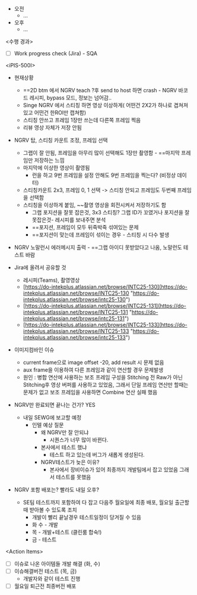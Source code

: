 - 오전
	- ...
- 오후
	- ...

<수행 경과>
- [ ] Work progress check (Jira) - SQA

\<iPIS-500I>
- 현재상황
	- ==2D btm 에서 NGRV teach ?후 send to host 하면 crash - NGRV 바코드 레시피, bypass 모드, 정보는 넘어감.. 
	- Singe NGRV 에서 스티칭 하면 영상 이상하게( 어떤건 2X2가 하나로 겹쳐져 있고 어떤건 한ROI만 캡쳐함)
	- 스티칭 안쓰고 프레임 1장만 쓰는데 다른쪽 프레임 찍음
	- 리뷰 영상 자체가 저장 안됨

- NGRV 탑, 스티칭 카운트 조정, 프레임 선택
	- 그랩이 잘 안됨, 프레임을 아무리 많이 선택해도 1장만 촬영함 - ==마지막 프레임만 저장하는 느낌
	- 마지막에 이상한 영상이 촬영됨
		- 런을 하고 9번 프레임을 설정 안해도 9번 프레임을 찍는다? (비정상 데이터)
	- 스티칭카운트 2x3, 프레임 0, 1 선택 -> 스티칭 안되고 프레임도 두번째 프레임을 선택함
	- 스티칭을 이상하게 붙임, ~~촬영 영상을 회전시켜서 저장하기도 함
		- 그랩 포지션을 잘못 잡은것, 3x3 스티칭? 그랩 ID가 꼬였거나 포지션을 잘못잡은것- 레시피를 보내주면 분석
		- ==포지션, 프레임이 모두 뒤죽박죽 섞여있는 문제
		- ==포지션이 맞는데 프레임이 섞이는 경우 - 스티칭 시 다수 발생
- NGRV 노말런시 에러메시지 출력 - ==그랩 아이디 못받았다고 나옴, 노말런도 테스트 바람
- Jira에 올려서 공유할 것
	- 레시피(Teams), 촬영영상
	- [https://do-intekplus.atlassian.net/browse/INTC25-130](https://do-intekplus.atlassian.net/browse/INTC25-130 "https://do-intekplus.atlassian.net/browse/intc25-130")
	- [https://do-intekplus.atlassian.net/browse/INTC25-131](https://do-intekplus.atlassian.net/browse/INTC25-131 "https://do-intekplus.atlassian.net/browse/intc25-131")
	- [https://do-intekplus.atlassian.net/browse/INTC25-133](https://do-intekplus.atlassian.net/browse/INTC25-133 "https://do-intekplus.atlassian.net/browse/intc25-133")
- 이미지컴바인 이슈
	- current frame으로 image offset -20, add result 시 문제 없음
	- aux frame을 이용하여 다른 프레임과 같이 연산할 경우 문제발생
	- 원인 : 병합 연산에 사용하는 보조 프레임 구성을 Stitching 전 Raw가 아닌 Stitching후 영상 버퍼를 사용하고 있었음, 그래서 단일 프레임 연산만 할때는 문제가 없고 보조 프레임을 사용하면 Combine 연산 실패 했음

- NGRV만 완료되면 끝나는 건가? YES
	- 내일 SEWG에 보고할 예정
		- 인텔 예상 질문
			- 왜 NGRV만 잘 안되냐
				- 시퀀스가 너무 많이 바뀐다.
			- 본사에서 테스트 했냐
				- 테스트 하고 있는데 버그가 새롭게 생성된다.
			- NGRV테스트가 늦은 이유?
				- 본사에서 장비이슈가 있어 최종까지 개발팀에서 잡고 있었음 그래서 테스트를 못했음
- NGRV 포함 배포는? 빨라도 내일 오후?
	- SE팀 테스트까지 포함하여 다 잡고 다음주 월요일에 최종 배포, 월요일 출근할때 받아볼 수 있도록 조치
		- 개발이 빨리 끝날경우 테스트일정이 당겨질 수 있음
		- 화 수 - 개발
		- 목 - 개발+테스트 (클린룸 합숙!)
		- 금 - 테스트

\<Action Items>
- [ ] 이슈로 나온 아이템들 개발 해결 (화, 수)
- [ ] 이슈해결버전 테스트 (목, 금)
	- 개발자와 같이 테스트 진행
- [ ] 월요일 퇴근전 최종버전 배포
